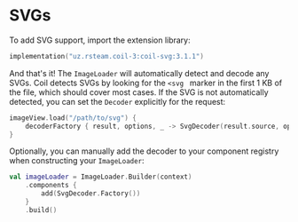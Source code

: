 # SVGs

To add SVG support, import the extension library:

```kotlin
implementation("uz.rsteam.coil-3:coil-svg:3.1.1")
```

And that's it! The `ImageLoader` will automatically detect and decode any SVGs. Coil detects SVGs by looking for the `<svg ` marker in the first 1 KB of the file, which should cover most cases. If the SVG is not automatically detected, you can set the `Decoder` explicitly for the request:

```kotlin
imageView.load("/path/to/svg") {
    decoderFactory { result, options, _ -> SvgDecoder(result.source, options) }
}
```

Optionally, you can manually add the decoder to your component registry when constructing your `ImageLoader`:

```kotlin
val imageLoader = ImageLoader.Builder(context)
    .components {
        add(SvgDecoder.Factory())
    }
    .build()
```
